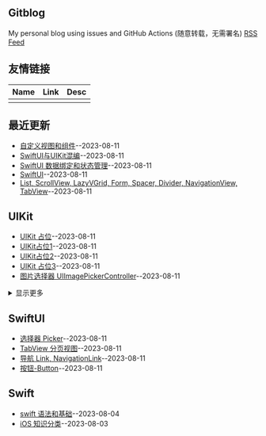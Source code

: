 ## Gitblog
My personal blog using issues and GitHub Actions (随意转载，无需署名)
[RSS Feed](https://raw.githubusercontent.com/yytmzys/blog/master/feed.xml)

## 友情链接
<table>
<thead>
<tr>
<th>Name</th>
<th>Link</th>
<th>Desc</th>
</tr>
</thead>
<tbody>
<tr>
<td></td>
<td></td>
<td></td>
</tr>
</tbody>
</table>

## 最近更新
- [自定义视图和组件](https://github.com/yytmzys/blog/issues/104)--2023-08-11
- [SwiftUI与UIKit混编](https://github.com/yytmzys/blog/issues/103)--2023-08-11
- [SwiftUI 数据绑定和状态管理](https://github.com/yytmzys/blog/issues/102)--2023-08-11
- [SwiftUI](https://github.com/yytmzys/blog/issues/101)--2023-08-11
- [List, ScrollView, LazyVGrid, Form, Spacer, Divider, NavigationView, TabView](https://github.com/yytmzys/blog/issues/100)--2023-08-11
## UIKit
- [UIKit 占位](https://github.com/yytmzys/blog/issues/26)--2023-08-11
- [UIKit占位1](https://github.com/yytmzys/blog/issues/25)--2023-08-11
- [UIKit占位2](https://github.com/yytmzys/blog/issues/24)--2023-08-11
- [UIKit 占位3](https://github.com/yytmzys/blog/issues/23)--2023-08-11
- [图片选择器 UIImagePickerController](https://github.com/yytmzys/blog/issues/22)--2023-08-11
<details><summary>显示更多</summary>

- [弹出视图 UIAlertController](https://github.com/yytmzys/blog/issues/21)--2023-08-11
- [页面视图控制器 UIPageViewController](https://github.com/yytmzys/blog/issues/20)--2023-08-11
- [标签栏控制器](https://github.com/yytmzys/blog/issues/19)--2023-08-11
- [导航控制器](https://github.com/yytmzys/blog/issues/18)--2023-08-11
- [集合视图](https://github.com/yytmzys/blog/issues/17)--2023-08-11
- [表格视图](https://github.com/yytmzys/blog/issues/16)--2023-08-11
- [控件](https://github.com/yytmzys/blog/issues/15)--2023-08-11
- [视图](https://github.com/yytmzys/blog/issues/14)--2023-08-11
- [视图控制器](https://github.com/yytmzys/blog/issues/13)--2023-08-11
</details>

## SwiftUI
- [选择器 Picker](https://github.com/yytmzys/blog/issues/91)--2023-08-11
- [TabView 分页视图](https://github.com/yytmzys/blog/issues/90)--2023-08-11
- [导航 Link, NavigationLink](https://github.com/yytmzys/blog/issues/89)--2023-08-11
- [按钮-Button](https://github.com/yytmzys/blog/issues/88)--2023-08-11
## Swift
- [swift 语法和基础](https://github.com/yytmzys/blog/issues/3)--2023-08-04
- [iOS 知识分类](https://github.com/yytmzys/blog/issues/1)--2023-08-03
